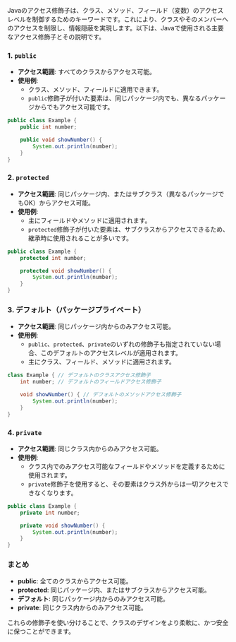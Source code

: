 Javaのアクセス修飾子は、クラス、メソッド、フィールド（変数）のアクセスレベルを制御するためのキーワードです。これにより、クラスやそのメンバーへのアクセスを制限し、情報隠蔽を実現します。以下は、Javaで使用される主要なアクセス修飾子とその説明です。

### 1. `public`
- **アクセス範囲**: すべてのクラスからアクセス可能。
- **使用例**:
  - クラス、メソッド、フィールドに適用できます。
  - `public`修飾子が付いた要素は、同じパッケージ内でも、異なるパッケージからでもアクセス可能です。

```java
public class Example {
    public int number;

    public void showNumber() {
        System.out.println(number);
    }
}
```

### 2. `protected`
- **アクセス範囲**: 同じパッケージ内、またはサブクラス（異なるパッケージでもOK）からアクセス可能。
- **使用例**:
  - 主にフィールドやメソッドに適用されます。
  - `protected`修飾子が付いた要素は、サブクラスからアクセスできるため、継承時に使用されることが多いです。

```java
public class Example {
    protected int number;

    protected void showNumber() {
        System.out.println(number);
    }
}
```

### 3. **デフォルト（パッケージプライベート）**
- **アクセス範囲**: 同じパッケージ内からのみアクセス可能。
- **使用例**:
  - `public`、`protected`、`private`のいずれの修飾子も指定されていない場合、このデフォルトのアクセスレベルが適用されます。
  - 主にクラス、フィールド、メソッドに適用されます。

```java
class Example { // デフォルトのクラスアクセス修飾子
    int number; // デフォルトのフィールドアクセス修飾子

    void showNumber() { // デフォルトのメソッドアクセス修飾子
        System.out.println(number);
    }
}
```

### 4. `private`
- **アクセス範囲**: 同じクラス内からのみアクセス可能。
- **使用例**:
  - クラス内でのみアクセス可能なフィールドやメソッドを定義するために使用されます。
  - `private`修飾子を使用すると、その要素はクラス外からは一切アクセスできなくなります。

```java
public class Example {
    private int number;

    private void showNumber() {
        System.out.println(number);
    }
}
```

### まとめ
- **public**: 全てのクラスからアクセス可能。
- **protected**: 同じパッケージ内、またはサブクラスからアクセス可能。
- **デフォルト**: 同じパッケージ内からのみアクセス可能。
- **private**: 同じクラス内からのみアクセス可能。

これらの修飾子を使い分けることで、クラスのデザインをより柔軟に、かつ安全に保つことができます。

